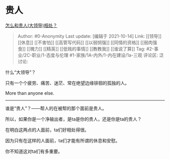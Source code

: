 # 贵人
[怎么和贵人(大领导)相处？](https://www.zhihu.com/question/461793388/answer/2167810020)

> Author: #0-Anonymity
> Last update: [编辑于 2021-10-14]
> Link: [[领导]] [[休息]] [[不害怕]] [[高管写代码]] [[以弱悯强]] [[同情的资格]] [[弱肉强食]] [[魄力]] [[精英]] [[低贱的事情]] [[教教我]] [[谁说了算]]
> Tag: #2-事业/2C-职业/1-态度与伦理 #1-家族/1A-内外/1-内在建设/1a-三观
> 评论区:
> 泛讨论:

什么“大领导”？

只有一个个疲劳、痛苦、迷茫、常在绝望边缘徘徊的孤独的人。

More than anyone else.

---

谁是“贵人”？——帮人的在被帮的那个面前是贵人。

所以，如果你是一个净输出者，是ta是你的贵人，还是你是ta的贵人？

在明白这两点的人面前，ta们好相处得很。

因为只有在这样的人面前，ta们才能有所谓的休息和安慰。

你不知道这对ta们有多重要。
